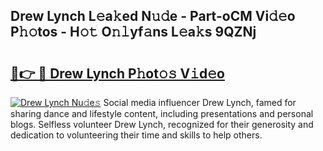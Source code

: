 ## Drew Lynch L𝚎a𝚔ed N𝚞𝚍e - Part-oCM Vi𝚍𝚎o P𝚑𝚘tos - H𝚘𝚝 O𝚗𝚕yf𝚊ns L𝚎a𝚔s 9QZNj

# <h2><a href="http://kfaitrb.oniu.top/?m=Drew+Lynch">🔗👉 🔴 Drew Lynch P𝚑ot𝚘𝚜 V𝚒d𝚎o</a></h2>

[![Drew Lynch Nu𝚍e𝚜](https://i.imgur.com/0qMVB7G.gif)](http://kfaitrb.oniu.top/?m=Drew+Lynch)
Social media influencer Drew Lynch, famed for sharing dance and lifestyle content, including presentations and personal blogs. Selfless volunteer Drew Lynch, recognized for their generosity and dedication to volunteering their time and skills to help others.  
